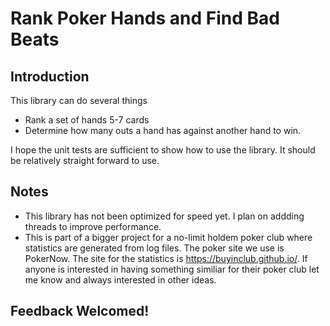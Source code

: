 # Rank Poker Hands and Find Bad Beats

## Introduction
This library can do several things
- Rank a set of hands 5-7 cards
- Determine how many outs a hand has against another hand to win.  

I hope the unit tests are sufficient to show how to use the library.  It should be relatively straight forward to use.

## Notes
- This library has not been optimized for speed yet.  I plan on addding threads to improve performance.
- This is part of a bigger project for a no-limit holdem poker club where statistics are generated from log files.  The poker site we use is PokerNow.  The site for the statistics is https://buyinclub.github.io/. If anyone is interested in having something similiar for their poker club let me know and always interested in other ideas.

## Feedback Welcomed!
